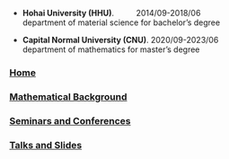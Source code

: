 - **Hohai University (HHU)**.         &#160; &#160;&#160;&#160;&#160;&#160;&#160;    2014/09-2018/06  
 department of material science for bachelor’s degree

- **Capital Normal University (CNU)**.                                              2020/09-2023/06  
 department of mathematics for master’s degree 

### [Home](https://ym-tang.github.io/Home/)
### [Mathematical Background](https://ym-tang.github.io/Mathematical-Background/)
### [Seminars and Conferences](https://ym-tang.github.io/Seminars-and-Conferences/)
### [Talks and Slides](https://ym-tang.github.io/Talks-and-Slides/)

